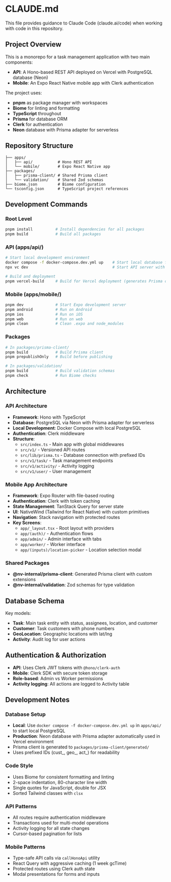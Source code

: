 # CLAUDE.md

This file provides guidance to Claude Code (claude.ai/code) when working with code in this repository.

## Project Overview

This is a monorepo for a task management application with two main components:
- **API**: A Hono-based REST API deployed on Vercel with PostgreSQL database (Neon)
- **Mobile**: An Expo React Native mobile app with Clerk authentication

The project uses:
- **pnpm** as package manager with workspaces
- **Biome** for linting and formatting
- **TypeScript** throughout
- **Prisma** for database ORM
- **Clerk** for authentication
- **Neon** database with Prisma adapter for serverless

## Repository Structure

```
├── apps/
│   ├── api/           # Hono REST API
│   └── mobile/        # Expo React Native app
├── packages/
│   ├── prisma-client/ # Shared Prisma client
│   └── validation/    # Shared Zod schemas
├── biome.json         # Biome configuration
└── tsconfig.json      # TypeScript project references
```

## Development Commands

### Root Level
```bash
pnpm install          # Install dependencies for all packages
pnpm build            # Build all packages
```

### API (apps/api/)
```bash
# Start local development environment
docker compose -f docker-compose.dev.yml up    # Start local database first
npx vc dev                                     # Start API server with Vercel dev

# Build and deployment
pnpm vercel-build     # Build for Vercel deployment (generates Prisma client)
```

### Mobile (apps/mobile/)
```bash
pnpm dev              # Start Expo development server
pnpm android          # Run on Android
pnpm ios              # Run on iOS
pnpm web              # Run on web
pnpm clean            # Clean .expo and node_modules
```

### Packages
```bash
# In packages/prisma-client/
pnpm build            # Build Prisma client
pnpm prepublishOnly   # Build before publishing

# In packages/validation/
pnpm build            # Build validation schemas
pnpm check            # Run Biome checks
```

## Architecture

### API Architecture
- **Framework**: Hono with TypeScript
- **Database**: PostgreSQL via Neon with Prisma adapter for serverless
- **Local Development**: Docker Compose with local PostgreSQL
- **Authentication**: Clerk middleware
- **Structure**:
  - `src/index.ts` - Main app with global middlewares
  - `src/v1/` - Versioned API routes
  - `src/lib/prisma.ts` - Database connection with prefixed IDs
  - `src/v1/task/` - Task management endpoints
  - `src/v1/activity/` - Activity logging
  - `src/v1/user/` - User management

### Mobile App Architecture
- **Framework**: Expo Router with file-based routing
- **Authentication**: Clerk with token caching
- **State Management**: TanStack Query for server state
- **UI**: NativeWind (Tailwind for React Native) with custom primitives
- **Navigation**: Stack navigation with protected routes
- **Key Screens**:
  - `app/_layout.tsx` - Root layout with providers
  - `app/(auth)/` - Authentication flows
  - `app/admin/` - Admin interface with tabs
  - `app/worker/` - Worker interface
  - `app/(inputs)/location-picker` - Location selection modal

### Shared Packages
- **@nv-internal/prisma-client**: Generated Prisma client with custom extensions
- **@nv-internal/validation**: Zod schemas for type validation

## Database Schema

Key models:
- **Task**: Main task entity with status, assignees, location, and customer
- **Customer**: Task customers with phone numbers
- **GeoLocation**: Geographic locations with lat/lng
- **Activity**: Audit log for user actions

## Authentication & Authorization

- **API**: Uses Clerk JWT tokens with `@hono/clerk-auth`
- **Mobile**: Clerk SDK with secure token storage
- **Role-based**: Admin vs Worker permissions
- **Activity logging**: All actions are logged to Activity table

## Development Notes

### Database Setup
- **Local**: Use `docker compose -f docker-compose.dev.yml up` in `apps/api/` to start local PostgreSQL
- **Production**: Neon database with Prisma adapter automatically used in Vercel environment
- Prisma client is generated to `packages/prisma-client/generated/`
- Uses prefixed IDs (cust_, geo_, act_) for readability

### Code Style
- Uses Biome for consistent formatting and linting
- 2-space indentation, 80-character line width
- Single quotes for JavaScript, double for JSX
- Sorted Tailwind classes with `clsx`

### API Patterns
- All routes require authentication middleware
- Transactions used for multi-model operations
- Activity logging for all state changes
- Cursor-based pagination for lists

### Mobile Patterns
- Type-safe API calls via `callHonoApi` utility
- React Query with aggressive caching (1 week gcTime)
- Protected routes using Clerk auth state
- Modal presentations for forms and inputs